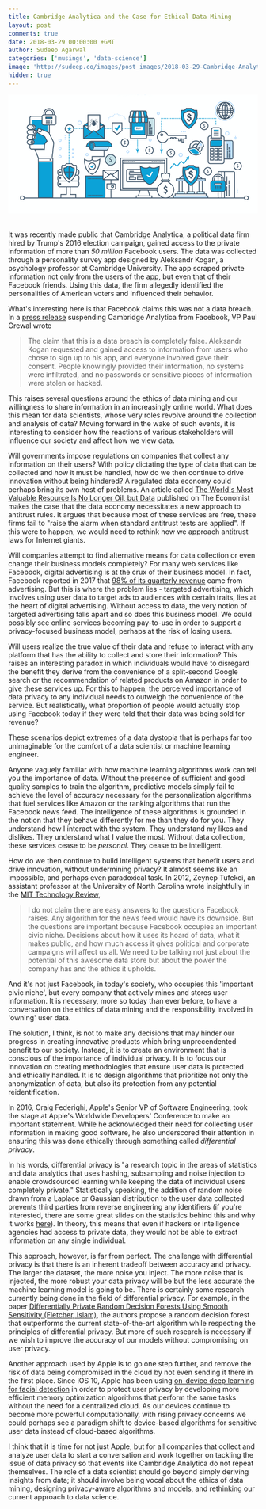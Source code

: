 ```yaml
---
title: Cambridge Analytica and the Case for Ethical Data Mining
layout: post
comments: true
date: 2018-03-29 00:00:00 +GMT
author: Sudeep Agarwal
categories: ['musings', 'data-science']
image: 'http://sudeep.co/images/post_images/2018-03-29-Cambridge-Analytica-and-the-Case-for-Ethical-Data-Mining/graphic.png'
hidden: true
---
```


<div align='center'>
<img width="700px" src="/images/post_images/2018-03-29-Cambridge-Analytica-and-the-Case-for-Ethical-Data-Mining/graphic.png">
</div>
<br>

It was recently made public that Cambridge Analytica, a political data firm hired by Trump's 2016 election campaign, gained access to the private information of more than *50 million* Facebook users. The data was collected through a personality survey app designed by Aleksandr Kogan, a psychology professor at Cambridge University. The app scraped private information not only from the users of the app, but even that of their Facebook friends. Using this data, the firm allegedly identified the personalities of American voters and influenced their behavior.

What's interesting here is that Facebook claims this was not a data breach. In a [press release](https://newsroom.fb.com/news/2018/03/suspending-cambridge-analytica/) suspending Cambridge Analytica from Facebook, VP Paul Grewal wrote

> The claim that this is a data breach is completely false. Aleksandr Kogan requested and gained access to information from users who chose to sign up to his app, and everyone involved gave their consent. People knowingly provided their information, no systems were infiltrated, and no passwords or sensitive pieces of information were stolen or hacked.

This raises several questions around the ethics of data mining and our willingness to share information in an increasingly online world. What does this mean for data scientists, whose very roles revolve around the collection and analysis of data? Moving forward in the wake of such events, it is interesting to consider how the reactions of various stakeholders will influence our society and affect how we view data. 

<!--more-->

Will governments impose regulations on companies that collect any information on their users? With policy dictating the type of data that can be collected and how it must be handled, how do we then continue to drive innovation without being hindered? A regulated data economy could perhaps bring its own host of problems. An article called [The World's Most Valuable Resource Is No Longer Oil, but Data](https://www.economist.com/news/leaders/21721656-data-economy-demands-new-approach-antitrust-rules-worlds-most-valuable-resource) published on The Economist makes the case that the data economy necessitates a new approach to antitrust rules. It argues that because most of these services are free, these firms fail to "raise the alarm when standard antitrust tests are applied". If this were to happen, we would need to rethink how we approach antitrust laws for Internet giants.

Will companies attempt to find alternative means for data collection or even change their business models completely? For many web services like Facebook, digital advertising is at the crux of their business model. In fact, Facebook reported in 2017 that [98% of its quarterly revenue](http://fortune.com/2017/05/05/facebook-digital-advertising-business-model/) came from advertising. But this is where the problem lies - targeted advertising, which involves using user data to target ads to audiences with certain traits, lies at the heart of digital advertising. Without access to data, the very notion of targeted advertising falls apart and so does this business model. We could possibly see online services becoming pay-to-use in order to support a privacy-focused business model, perhaps at the risk of losing users.

Will users realize the true value of their data and refuse to interact with any platform that has the ability to collect and store their information? This raises an interesting paradox in which individuals would have to disregard the benefit they derive from the convenience of a split-second Google search or the recommendation of related products on Amazon in order to give these services up. For this to happen, the perceived importance of data privacy to any individual needs to outweigh the convenience of the service. But realistically, what proportion of people would actually stop using Facebook today if they were told that their data was being sold for revenue? 

These scenarios depict extremes of a data dystopia that is perhaps far too unimaginable for the comfort of a data scientist or machine learning engineer.

Anyone vaguely familiar with how machine learning algorithms work can tell you the importance of data. Without the presence of sufficient and good quality samples to train the algorithm, predictive models simply fail to achieve the level of accuracy necessary for the personalization algorithms that fuel services like Amazon or the ranking algorithms that run the Facebook news feed. The intelligence of these algorithms is grounded in the notion that they behave differently for me than they do for you. They understand how I interact with the system. They understand my likes and dislikes. They understand what I value the most. Without data collection, these services cease to be *personal*. They cease to be intelligent.

How do we then continue to build intelligent systems that benefit users and drive innovation, without undermining privacy? It almost seems like an impossible, and perhaps even paradoxical task. In 2012, Zeynep Tufekci, an assistant professor at the University of North Carolina wrote insightfully in the [MIT Technology Review](https://www.technologyreview.com/s/428210/data-dystopia/),

> I do not claim there are easy answers to the questions Facebook raises. Any algorithm for the news feed would have its downside. But the questions are important because Facebook occupies an important civic niche. Decisions about how it uses its hoard of data, what it makes public, and how much access it gives political and corporate campaigns will affect us all. We need to be talking not just about the potential of this awesome data store but about the power the company has and the ethics it upholds.

And it's not just Facebook, in today's society, who occupies this 'important civic niche', but every company that actively mines and stores user information. It is necessary, more so today than ever before, to have a conversation on the ethics of data mining and the responsibility involved in 'owning' user data. 

The solution, I think, is not to make any decisions that may hinder our progress in creating innovative products which bring unprecendented benefit to our society. Instead, it is to create an environment that is conscious of the importance of individual privacy. It is to focus our innovation on creating methodologies that ensure user data is protected and ethically handled. It is to design algorithms that prioritize not only the anonymization of data, but also its protection from any potential reidentification.

In 2016, Craig Federighi, Apple's Senior VP of Software Engineering, took the stage at Apple's Worldwide Developers' Conference to make an important statement. While he acknowledged their need for collecting user information in making good software, he also underscored their attention in ensuring this was done ethically through something called *differential privacy*.

In his words, differential privacy is "a research topic in the areas of statistics and data analytics that uses hashing, subsampling and noise injection to enable crowdsourced learning while keeping the data of individual users completely private." Statistically speaking, the addition of random noise drawn from a Laplace or Gaussian distribution to the user data collected prevents third parties from reverse engineering any identifiers (if you're interested, there are some great slides on the statistics behind this and why it works [here](https://www.cs.cmu.edu/~yuxiangw/docs/Differential%20Privacy.pdf)). In theory, this means that even if hackers or intelligence agencies had access to private data, they would not be able to extract information on any single individual.

This approach, however, is far from perfect. The challenge with differential privacy is that there is an inherent tradeoff between accuracy and privacy. The larger the dataset, the more noise you inject. The more noise that is injected, the more robust your data privacy will be but the less accurate the machine learning model is going to be. There is certainly some research currently being done in the field of differential privacy. For example, in the paper [Differentially Private Random Decision Forests Using Smooth Sensitivity (Fletcher, Islam)](https://www.sciencedirect.com/science/article/pii/S0957417417300428), the authors propose a random decision forest that outperforms the current state-of-the-art algorithm while respecting the principles of differential privacy. But more of such research is necessary if we wish to improve the accuracy of our models without compromising on user privacy.

Another approach used by Apple is to go one step further, and remove the risk of data being compromised in the cloud by not even sending it there in the first place. Since iOS 10, Apple has been using [on-device deep learning for facial detection](https://machinelearning.apple.com/2017/11/16/face-detection.html) in order to protect user privacy by developing more efficient memory optimization algorithms that perform the same tasks without the need for a centralized cloud. As our devices continue to become more powerful computationally, with rising privacy concerns we could perhaps see a paradigm shift to device-based algorithms for sensitive user data instead of cloud-based algorithms.

I think that it is time for not just Apple, but for all companies that collect and analyze user data to start a conversation and work together on tackling the issue of data privacy so that events like Cambridge Analytica do not repeat themselves. The role of a data scientist should go beyond simply deriving insights from data; it should involve being vocal about the ethics of data mining, designing privacy-aware algorithms and models, and rethinking our current approach to data science.